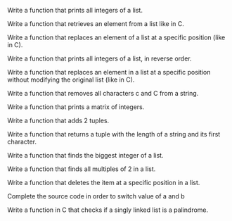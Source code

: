 Write a function that prints all integers of a list.

Write a function that retrieves an element from a list like in C.

Write a function that replaces an element of a list at a specific position (like in C).

Write a function that prints all integers of a list, in reverse order.

Write a function that replaces an element in a list at a specific position without modifying the original list (like in C).

Write a function that removes all characters c and C from a string.

Write a function that prints a matrix of integers.

Write a function that adds 2 tuples.

Write a function that returns a tuple with the length of a string and its first character.

Write a function that finds the biggest integer of a list.

Write a function that finds all multiples of 2 in a list.

Write a function that deletes the item at a specific position in a list.

Complete the source code in order to switch value of a and b

Write a function in C that checks if a singly linked list is a palindrome.
